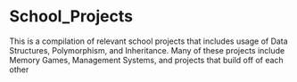 # School_Projects
This is a compilation of relevant school projects that includes usage of Data Structures, Polymorphism, and Inheritance.
Many of these projects include Memory Games, Management Systems, and projects that build off of each other
